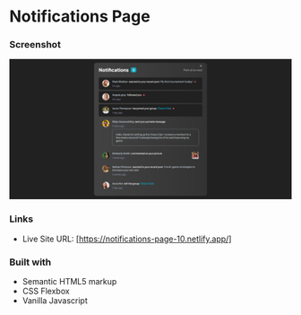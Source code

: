 # Notifications Page

### Screenshot

![](Screenshot/Screenshot.png)

### Links

- Live Site URL: [https://notifications-page-10.netlify.app/]

### Built with

- Semantic HTML5 markup
- CSS Flexbox
- Vanilla Javascript


